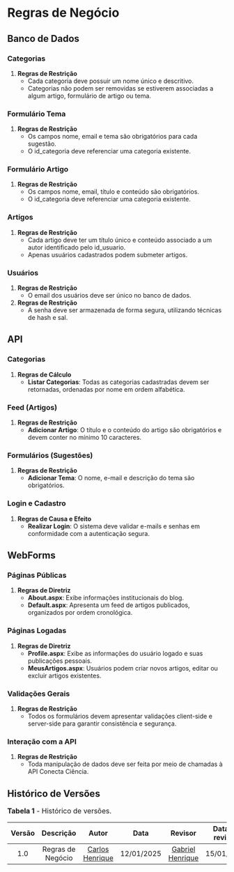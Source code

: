 # Regras de Negócio

## Banco de Dados

### **Categorias**
1. **Regras de Restrição**  
   - Cada categoria deve possuir um nome único e descritivo.
   - Categorias não podem ser removidas se estiverem associadas a algum artigo, formulário de artigo ou tema.

### **Formulário Tema**
1. **Regras de Restrição**  
   - Os campos nome, email e tema são obrigatórios para cada sugestão.
   - O id_categoria deve referenciar uma categoria existente.

### **Formulário Artigo**
1. **Regras de Restrição**  
   - Os campos nome, email, título e conteúdo são obrigatórios.
   - O id_categoria deve referenciar uma categoria existente.

### **Artigos**
1. **Regras de Restrição**  
   - Cada artigo deve ter um título único e conteúdo associado a um autor identificado pelo id_usuario.
   - Apenas usuários cadastrados podem submeter artigos.

### **Usuários**
1. **Regras de Restrição**  
   - O email dos usuários deve ser único no banco de dados.
2. **Regras de Restrição**  
   - A senha deve ser armazenada de forma segura, utilizando técnicas de hash e sal.

## API

### **Categorias**
1. **Regras de Cálculo**  
   - **Listar Categorias**: Todas as categorias cadastradas devem ser retornadas, ordenadas por nome em ordem alfabética.

### **Feed (Artigos)**
1. **Regras de Restrição**  
   - **Adicionar Artigo**: O título e o conteúdo do artigo são obrigatórios e devem conter no mínimo 10 caracteres.

### **Formulários (Sugestões)**
1. **Regras de Restrição**  
   - **Adicionar Tema**: O nome, e-mail e descrição do tema são obrigatórios.

### **Login e Cadastro**
1. **Regras de Causa e Efeito**  
   - **Realizar Login**: O sistema deve validar e-mails e senhas em conformidade com a autenticação segura.

## WebForms

### **Páginas Públicas**
1. **Regras de Diretriz**  
   - **About.aspx**: Exibe informações institucionais do blog.
   - **Default.aspx**: Apresenta um feed de artigos publicados, organizados por ordem cronológica.

### **Páginas Logadas**
1. **Regras de Diretriz**  
   - **Profile.aspx**: Exibe as informações do usuário logado e suas publicações pessoais.
   - **MeusArtigos.aspx**: Usuários podem criar novos artigos, editar ou excluir artigos existentes.

### **Validações Gerais**
1. **Regras de Restrição**  
   - Todos os formulários devem apresentar validações client-side e server-side para garantir consistência e segurança.

### **Interação com a API**
1. **Regras de Restrição**  
   - Toda manipulação de dados deve ser feita por meio de chamadas à API Conecta Ciência.

## Histórico de Versões

<font size="3"><p style="text-align: left">**Tabela 1** - Histórico de versões.</p></font>

| Versão |     Descrição     |                     Autor                      |    Data    |                       Revisor                        | Data de revisão |
| :----: | :---------------: | :--------------------------------------------: | :--------: | :--------------------------------------------------: | :-------------: |
|  1.0   | Regras de Negócio | [Carlos Henrique](https://github.com/carlinn1) | 12/01/2025 | [Gabriel Henrique](https://github.com/gabrielhrlima) |   15/01/2025    |
